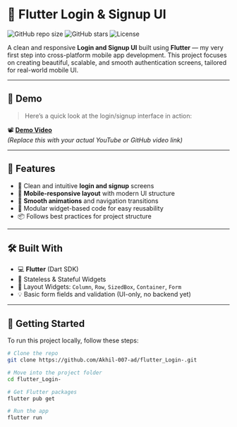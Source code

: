 # 🚀 Flutter Login & Signup UI

![GitHub repo size](https://img.shields.io/github/repo-size/Akhil-007-ad/flutter_Login-?color=blue)
![GitHub stars](https://img.shields.io/github/stars/Akhil-007-ad/flutter_Login-?style=social)
![License](https://img.shields.io/badge/license-MIT-green)

A clean and responsive **Login and Signup UI** built using **Flutter** — my very first step into cross-platform mobile app development. This project focuses on creating beautiful, scalable, and smooth authentication screens, tailored for real-world mobile UI.

---

## 🎥 Demo

> Here’s a quick look at the login/signup interface in action:

📽️ **[Demo Video](#)**  
*(Replace this with your actual YouTube or GitHub video link)*

---

## 📱 Features

- 🔐 Clean and intuitive **login and signup** screens
- 📲 **Mobile-responsive layout** with modern UI structure
- 💫 **Smooth animations** and navigation transitions
- 🧩 Modular widget-based code for easy reusability
- 📦 Follows best practices for project structure

---

## 🛠️ Built With

- 💻 **Flutter** (Dart SDK)
- 🎯 Stateless & Stateful Widgets
- 📐 Layout Widgets: `Column`, `Row`, `SizedBox`, `Container`, `Form`
- 💡 Basic form fields and validation (UI-only, no backend yet)

---

## 📁 Getting Started

To run this project locally, follow these steps:

```bash
# Clone the repo
git clone https://github.com/Akhil-007-ad/flutter_Login-.git

# Move into the project folder
cd flutter_Login-

# Get Flutter packages
flutter pub get

# Run the app
flutter run
